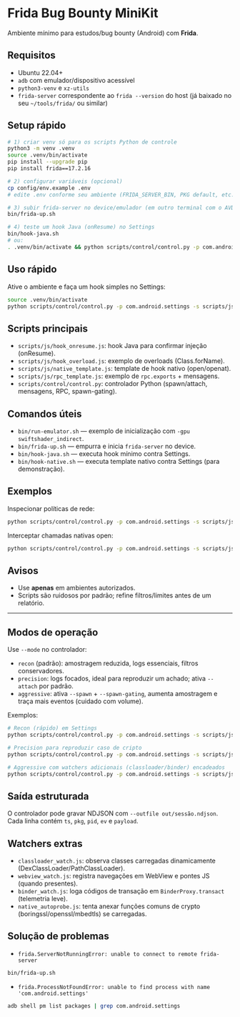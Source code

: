 # Frida Bug Bounty MiniKit

Ambiente mínimo para estudos/bug bounty (Android) com **Frida**.

## Requisitos
- Ubuntu 22.04+
- `adb` com emulador/dispositivo acessível
- `python3-venv` e `xz-utils`
- `frida-server` correspondente ao `frida --version` do host (já baixado no seu `~/tools/frida/` ou similar)

## Setup rápido
```bash
# 1) criar venv só para os scripts Python de controle
python3 -m venv .venv
source .venv/bin/activate
pip install --upgrade pip
pip install frida==17.2.16

# 2) configurar variáveis (opcional)
cp config/env.example .env
# edite .env conforme seu ambiente (FRIDA_SERVER_BIN, PKG default, etc.)

# 3) subir frida-server no device/emulador (em outro terminal com o AVD ligado)
bin/frida-up.sh

# 4) teste um hook Java (onResume) no Settings
bin/hook-java.sh
# ou:
. .venv/bin/activate && python scripts/control/control.py -p com.android.settings -s scripts/js/hook_onresume.js --spawn
```

## Uso rápido
Ative o ambiente e faça um hook simples no Settings:
```bash
source .venv/bin/activate
python scripts/control/control.py -p com.android.settings -s scripts/js/hook_onresume.js --spawn
```

## Scripts principais
- `scripts/js/hook_onresume.js`: hook Java para confirmar injeção (onResume).
- `scripts/js/hook_overload.js`: exemplo de overloads (Class.forName).
- `scripts/js/native_template.js`: template de hook nativo (open/openat).
- `scripts/js/rpc_template.js`: exemplo de `rpc.exports` + mensagens.
- `scripts/control/control.py`: controlador Python (spawn/attach, mensagens, RPC, spawn-gating).

## Comandos úteis
- `bin/run-emulator.sh` — exemplo de inicialização com `-gpu swiftshader_indirect`.
- `bin/frida-up.sh` — empurra e inicia `frida-server` no device.
- `bin/hook-java.sh` — executa hook mínimo contra Settings.
- `bin/hook-native.sh` — executa template nativo contra Settings (para demonstração).

## Exemplos
Inspecionar políticas de rede:
```bash
python scripts/control/control.py -p com.android.settings -s scripts/js/network_policy.js --mode recon
```
Interceptar chamadas nativas open:
```bash
python scripts/control/control.py -p com.android.settings -s scripts/js/native_template.js --spawn
```

## Avisos
- Use **apenas** em ambientes autorizados.
- Scripts são ruidosos por padrão; refine filtros/limites antes de um relatório.


---

## Modos de operação

Use `--mode` no controlador:

- `recon` (padrão): amostragem reduzida, logs essenciais, filtros conservadores.
- `precision`: logs focados, ideal para reproduzir um achado; ativa `--attach` por padrão.
- `aggressive`: ativa `--spawn` + `--spawn-gating`, aumenta amostragem e traça mais eventos (cuidado com volume).

Exemplos:
```bash
# Recon (rápido) em Settings
python scripts/control/control.py -p com.android.settings -s scripts/js/network_policy.js --mode recon

# Precision para reproduzir caso de cripto
python scripts/control/control.py -p com.android.settings -s scripts/js/crypto_policy.js --mode precision

# Aggressive com watchers adicionais (classloader/binder) encadeados
python scripts/control/control.py -p com.android.settings -s scripts/js/network_policy.js --mode aggressive   --also scripts/js/classloader_watch.js --also scripts/js/binder_watch.js
```

## Saída estruturada
O controlador pode gravar NDJSON com `--outfile out/sessão.ndjson`. Cada linha contém `ts`, `pkg`, `pid`, `ev` e `payload`.

## Watchers extras
- `classloader_watch.js`: observa classes carregadas dinamicamente (DexClassLoader/PathClassLoader).
- `webview_watch.js`: registra navegações em WebView e pontes JS (quando presentes).
- `binder_watch.js`: loga códigos de transação em `BinderProxy.transact` (telemetria leve).
- `native_autoprobe.js`: tenta anexar funções comuns de crypto (boringssl/openssl/mbedtls) se carregadas.

## Solução de problemas
- `frida.ServerNotRunningError: unable to connect to remote frida-server`
```bash
bin/frida-up.sh
```
- `frida.ProcessNotFoundError: unable to find process with name 'com.android.settings'`
```bash
adb shell pm list packages | grep com.android.settings
```
